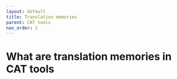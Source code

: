 ```yaml
---
layout: default
title: Translation memories
parent: CAT tools
nav_order: 2
---
```


# **What are translation memories in CAT tools**